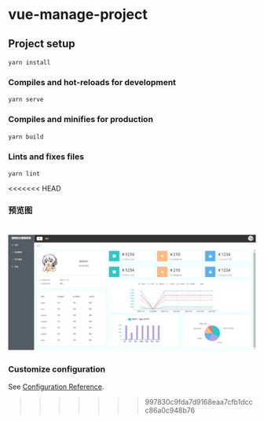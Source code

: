 # vue-manage-project

## Project setup
```
yarn install
```

### Compiles and hot-reloads for development
```
yarn serve
```

### Compiles and minifies for production
```
yarn build
```

### Lints and fixes files
```
yarn lint
```

<<<<<<< HEAD
### 预览图
![这是图片](./public/img/display01.png "display")
=======
### Customize configuration
See [Configuration Reference](https://cli.vuejs.org/config/).
>>>>>>> 997830c9fda7d9168eaa7cfb1dccc86a0c948b76
